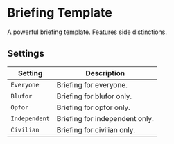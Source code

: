 # Briefing Template
A powerful briefing template. Features side distinctions.

## Settings
| Setting       | Description                    |
| ------------- | ------------------------------ |
| `Everyone`    | Briefing for everyone.         |
| `Blufor`      | Briefing for blufor only.      |
| `Opfor`       | Briefing for opfor only.       |
| `Independent` | Briefing for independent only. |
| `Civilian`    | Briefing for civilian only.    |
